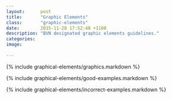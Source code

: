 ```yaml
---
layout:      post
title:       "Graphic Elements"
class:       "graphic-elements"
date:        2015-11-28 17:52:48 +1100
description: "BVN designated graphic elements guidelines."
categories: 
image:      
 
---
```


{% include graphical-elements/graphics.markdown %}

{% include graphical-elements/good-examples.markdown %}

{% include graphical-elements/incorrect-examples.markdown %}